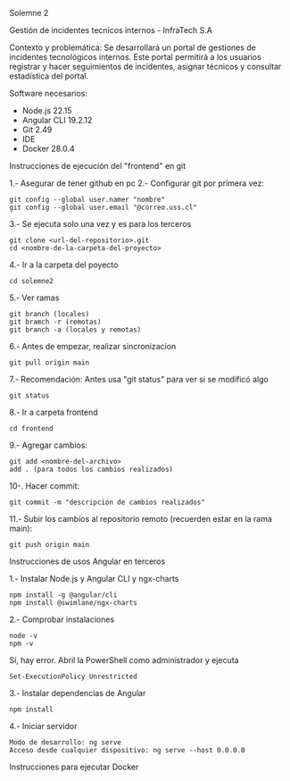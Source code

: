 Solemne 2

Gestión de incidentes tecnícos internos - InfraTech S.A

Contexto y problemática: Se desarrollará un portal de gestiones de incidentes tecnológicos internos. Este portal permitirá a los usuarios registrar y hacer seguimientos de incidentes, asignar técnicos y consultar estadística del portal.

Software necesarios:
- Node.js 22.15
- Angular CLI 19.2.12
- Git 2.49
- IDE
- Docker 28.0.4

Instrucciones de ejecución del "frontend" en git

1.- Asegurar de tener github en pc
2.- Configurar git por primera vez:
    
    git config --global user.namer "nombre"
    git config --global user.email "@correo.uss.cl"

3.- Se ejecuta solo una vez y es para los terceros
    
    git clone <url-del-repositorio>.git
    cd <nombre-de-la-carpeta-del-proyecto>

4.- Ir a la carpeta del poyecto
    
    cd solemne2

5.- Ver ramas 
    
    git branch (locales)
    git bramch -r (remotas)
    git branch -a (locales y remotas)

6.- Antes de empezar, realizar sincronizacion
    
    git pull origin main

7.- Recomendación: Antes usa "git status" para ver si se modificó algo
    
    git status

8.- Ir a carpeta frontend
    
    cd frontend

9.- Agregar cambios:
    
    git add <nombre-del-archivo>  
    add . (para todos los cambios realizados)

10-. Hacer commit:
    
    git commit -m "descripción de cambios realizados"

11.- Subir los cambios al repositorio remoto (recuerden estar en la rama main): 
    
    git push origin main 

Instrucciones de usos Angular en terceros

1.- Instalar Node.js y Angular CLI y ngx-charts 
    
    npm install -g @angular/cli
    npm install @swimlane/ngx-charts

2.- Comprobar instalaciones
    
    node -v
    npm -v

Sí, hay error. Abril la PowerShell como administrador y ejecuta
    
    Set-ExecutionPolicy Unrestricted

3.- Instalar dependencias de Angular
    
    npm install

4.- Iniciar servidor
    
    Modo de desarrollo: ng serve 
    Acceso desde cualquier dispositivo: ng serve --host 0.0.0.0

Instrucciones para ejecutar Docker